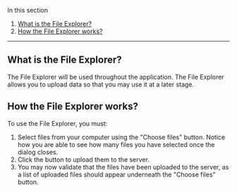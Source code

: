 In this section

1. [What is the File Explorer?](#what-is-the-file-explorer?)
2. [How the File Explorer works?](#how-the-file-explorer-works?)

---

## What is the File Explorer?

The File Explorer will be used throughout the application. The File Explorer allows you to upload data so that you may use it at a later stage.

## How the File Explorer works?

To use the File Explorer, you must:

1. Select files from your computer using the "Choose files" button. Notice how you are able to see how many files you have selected once the dialog closes.
2. Click the button to upload them to the server.
3. You may now validate that the files have been uploaded to the server, as a list of uploaded files should appear underneath the "Choose files" button.
